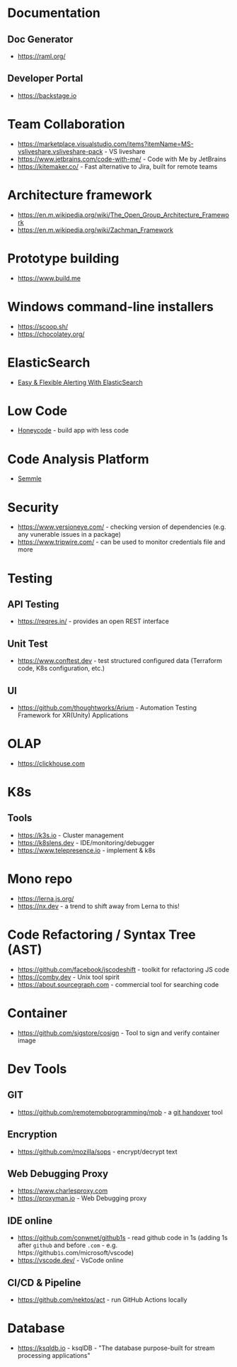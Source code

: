 # Documentation
## Doc Generator
- https://raml.org/

## Developer Portal
- https://backstage.io

# Team Collaboration
- https://marketplace.visualstudio.com/items?itemName=MS-vsliveshare.vsliveshare-pack - VS liveshare
- https://www.jetbrains.com/code-with-me/ - Code with Me by JetBrains
- https://kitemaker.co/ - Fast alternative to Jira, built for remote teams

# Architecture framework
- https://en.m.wikipedia.org/wiki/The_Open_Group_Architecture_Framework
- https://en.m.wikipedia.org/wiki/Zachman_Framework

# Prototype building
- https://www.build.me

# Windows command-line installers
- https://scoop.sh/
- https://chocolatey.org/

# ElasticSearch
- [Easy & Flexible Alerting With ElasticSearch](https://github.com/Yelp/elastalert)

# Low Code
- [Honeycode](https://www.honeycode.aws/) - build app with less code

# Code Analysis Platform
- [Semmle](https://semmle.com/)

# Security
- https://www.versioneye.com/ - checking version of dependencies (e.g. any vunerable issues in a package)
- https://www.tripwire.com/ - can be used to monitor credentials file and more

# Testing
## API Testing
- https://reqres.in/ - provides an open REST interface

## Unit Test
- https://www.conftest.dev - test structured configured data (Terraform code, K8s configuration, etc.)

## UI
- https://github.com/thoughtworks/Arium - Automation Testing Framework for XR(Unity) Applications

# OLAP
- https://clickhouse.com

# K8s
## Tools
- https://k3s.io - Cluster management
- https://k8slens.dev - IDE/monitoring/debugger
- https://www.telepresence.io - implement & k8s

# Mono repo
- https://lerna.js.org/
- https://nx.dev - a trend to shift away from Lerna to this!

# Code Refactoring / Syntax Tree (AST)
- https://github.com/facebook/jscodeshift - toolkit for refactoring JS code
- https://comby.dev - Unix tool spirit
- https://about.sourcegraph.com - commercial tool for searching code

# Container
- https://github.com/sigstore/cosign - Tool to sign and verify container image

# Dev Tools
## GIT
- https://github.com/remotemobprogramming/mob - a [git handover](https://www.remotemobprogramming.org/#git-handover) tool

## Encryption
- https://github.com/mozilla/sops - encrypt/decrypt text

## Web Debugging Proxy
- https://www.charlesproxy.com
- https://proxyman.io - Web Debugging proxy

## IDE online
- https://github.com/conwnet/github1s - read github code in 1s (adding 1s after `github` and before `.com` - e.g. https://github`1s`.com/microsoft/vscode)
- https://vscode.dev/ - VsCode online

## CI/CD & Pipeline
- https://github.com/nektos/act - run GitHub Actions locally

# Database
- https://ksqldb.io - ksqlDB - "The database purpose-built for stream processing applications"
